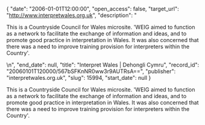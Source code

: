 {
  "date": "2006-01-01T12:00:00", 
  "open_access": false, 
  "target_url": "http://www.interpretwales.org.uk", 
  "description": "<p>This is a Countryside Council for Wales microsite. 'WEIG aimed to function as a network to facilitate the exchange of information and ideas, and to promote good practice in interpretation in Wales. It was also concerned that there was a need to improve training provision for interpreters within the Country'.</p>\n", 
  "end_date": null, 
  "title": "Interpret Wales | Dehongli Cymru", 
  "record_id": "20060101T120000/567bSFKnNR0ww3r9AUTRsA==", 
  "publisher": "interpretwales.org.uk", 
  "slug": 15994, 
  "start_date": null
}

<p>This is a Countryside Council for Wales microsite. 'WEIG aimed to function as a network to facilitate the exchange of information and ideas, and to promote good practice in interpretation in Wales. It was also concerned that there was a need to improve training provision for interpreters within the Country'.</p>
